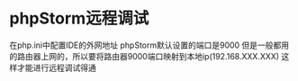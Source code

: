 phpStorm远程调试
=========
在php.ini中配置IDE的外网地址
phpStorm默认设置的端口是9000
但是一般都用的路由器上网的，所以要将路由器9000端口映射到本地ip(192.168.XXX.XXX)
这样才能进行远程调试得通